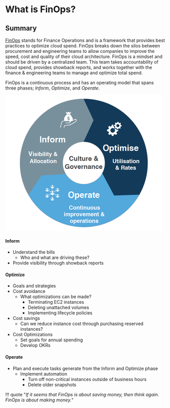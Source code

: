 # What is FinOps?

## Summary
[FinOps](https://www.finops.org/introduction/what-is-finops/) stands for Finance Operations and is a framework that provides best practices to optimize cloud spend. FinOps breaks down the silos between procurement and engineering teams to allow companies to improve the speed, cost and quality of their cloud architecture. FinOps is a mindset and should be driven by a centralized team. This team takes accountability of cloud spend, provides showback reports, and works together with the finance & engineering teams to manage and optimize total spend.  

FinOps is a continuous process and has an operating model that spans three phases; *Inform*, *Optimize*, and *Operate*.

![FinOps cycle](/assets/images/finops_cycle.png)

#### Inform
- Understand the bills
    * Who and what are driving these?
- Provide visibility through showback reports

#### Optimize
- Goals and strategies
- Cost avoidance
    * What optimizations can be made?
        * Terminating EC2 instances
        * Deleting unattached volumes
        * Implementing lifecycle policies
- Cost savings
    * Can we reduce instance cost through purchasing reserved instances?
- Cost Optimizations
    * Set goals for annual spending
    * Develop OKRs

#### Operate
- Plan and execute tasks generate from the Inform and Optimize phase
    * Implement automation
        * Turn off non-critical instances outside of business hours
        * Delete older snapshots

!!! quote "*If it seems that FinOps is about saving money, then think again. FinOps is about making money.*"
